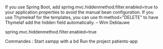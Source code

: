    If you use Spring Boot, add spring.mvc.hiddenmethod.filter.enabled=true to your application.properties to avoid the manual bean configuration. If you use Thymeleaf for the templates, you can use th:method="DELETE" to have Thymelaf add the hidden field automatically. – Wim Deblauwe

spring.mvc.hiddenmethod.filter.enabled=true



Commandes :
Start xampp with a bd
Run the project patients-app